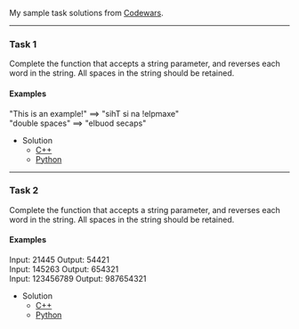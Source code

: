 My sample task solutions from [Codewars](https://www.codewars.com).

---
### Task 1
Complete the function that accepts a string parameter, and reverses each word in the string. All spaces in the string should be retained.

#### Examples

"This is an example!" ==> "sihT si na !elpmaxe"<br>
"double  spaces"      ==> "elbuod  secaps"

- Solution
    - [C++](solutions/cpp/task_001.cpp)
    - [Python](solutions/python/task_001.py)

---
### Task 2
Complete the function that accepts a string parameter, and reverses each word in the string. All spaces in the string should be retained.

#### Examples

Input: 21445 Output: 54421<br>
Input: 145263 Output: 654321<br>
Input: 123456789 Output: 987654321<br>

- Solution
    - [C++](solutions/cpp/task_002.cpp)
    - [Python](solutions/python/task_002.py)